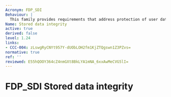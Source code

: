 ```yaml
---
Acronym: FDP_SDI
Behaviour: |
  This family provides requirements that address protection of user data while it is stored within containers controlled by the TSF. Integrity errors may affect user data stored in memory, or in a storage device. This family differs from Internal TOE transfer (FDP_ITT) which protects the user data from integrity errors while being transferred within the TOE.
Name: Stored data integrity
active: true
derived: false
level: 1.24
links:
- CCC-004: zLswgRyCNYt957Y-dUObLOH2fm1KjZTQgswn1Z3PZvs=
normative: true
ref: ''
reviewed: E55hQOOY364cZ4nmGXt8BkLYA1mNA_6xxAwMeCVG5lI=
---
```


# FDP_SDI Stored data integrity
